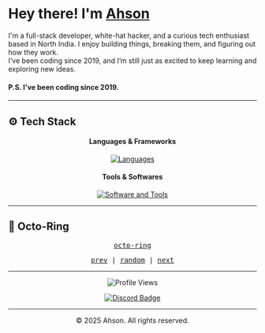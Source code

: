 # Hey there! I'm [Ahson](https://ahson01.github.io)

I'm a full-stack developer, white-hat hacker, and a curious tech enthusiast based in North India. I enjoy building things, breaking them, and figuring out how they work.  
I’ve been coding since 2019, and I’m still just as excited to keep learning and exploring new ideas.

#### P.S. I've been coding since 2019.

---

## ⚙️ Tech Stack

<h4 align="center">Languages & Frameworks</h4>

<div align="center">
  <a href="https://skillicons.dev" target="_blank">
    <img src="https://skillicons.dev/icons?i=js,python,java,cpp,r,ruby,rust,html,css,tailwind,jquery,react,nodejs,django,dotnet&theme=dark" alt="Languages" />
  </a>
</div>

<h4 align="center">Tools & Softwares</h4>

<div align="center">
  <a href="https://skillicons.dev" target="_blank">
    <img src="https://skillicons.dev/icons?i=docker,figma,vim,github,git,postman&theme=dark" alt="Software and Tools" />
  </a>
</div>

---

## 🔗 Octo-Ring

<p align="center">
  <samp>
    <a href="https://octo-ring.com/">octo-ring</a>
  </samp>
</p>

<p align="center">
  <samp>
    <a href="https://octo-ring.com/p/ahson01/prev">prev</a> |
    <a href="https://octo-ring.com/p/ahson01/random">random</a> |
    <a href="https://octo-ring.com/p/ahson01/next">next</a>
  </samp>
</p>

---

<p align="center">
  <img src="https://komarev.com/ghpvc/?username=ahson01&style=for-the-badge" alt="Profile Views">
</p>

<p align="center">
  <a href="https://discord.com/users/1358124434732613862">
    <img src="http://dcbadge.limes.pink/api/shield/1358124434732613862?theme=discord-inverted" alt="Discord Badge">
  </a>
</p>

---

<footer align="center">
  <p>&copy; 2025 Ahson. All rights reserved.</p>
</footer>
